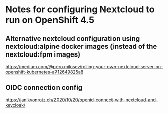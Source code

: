 # Notes for configuring Nextcloud to run on OpenShift 4.5

## Alternative nextcloud configuration using nextcloud:alpine docker images (instead of the nextcloud:fpm images)

https://medium.com/@pero.milosev/rolling-your-own-nextcloud-server-on-openshift-kubernetes-a712649825a8


## OIDC connection config

https://janikvonrotz.ch/2020/10/20/openid-connect-with-nextcloud-and-keycloak/